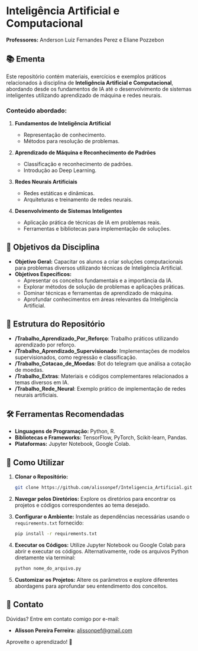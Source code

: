# Inteligência Artificial e Computacional

**Professores:** Anderson Luiz Fernandes Perez e Eliane Pozzebon

## 📚 Ementa

Este repositório contém materiais, exercícios e exemplos práticos relacionados à disciplina de **Inteligência Artificial e Computacional**, abordando desde os fundamentos de IA até o desenvolvimento de sistemas inteligentes utilizando aprendizado de máquina e redes neurais.

### Conteúdo abordado:

1. **Fundamentos de Inteligência Artificial**  
   - Representação de conhecimento.  
   - Métodos para resolução de problemas.  

2. **Aprendizado de Máquina e Reconhecimento de Padrões**  
   - Classificação e reconhecimento de padrões.  
   - Introdução ao Deep Learning.  

3. **Redes Neurais Artificiais**  
   - Redes estáticas e dinâmicas.  
   - Arquiteturas e treinamento de redes neurais.  

4. **Desenvolvimento de Sistemas Inteligentes**  
   - Aplicação prática de técnicas de IA em problemas reais.  
   - Ferramentas e bibliotecas para implementação de soluções.  

## 🎯 Objetivos da Disciplina

- **Objetivo Geral:** Capacitar os alunos a criar soluções computacionais para problemas diversos utilizando técnicas de Inteligência Artificial.  
- **Objetivos Específicos:**  
  - Apresentar os conceitos fundamentais e a importância da IA.  
  - Explorar métodos de solução de problemas e aplicações práticas.  
  - Dominar técnicas e ferramentas de aprendizado de máquina.  
  - Aprofundar conhecimentos em áreas relevantes da Inteligência Artificial.

## 💂️ Estrutura do Repositório

- **/Trabalho_Aprendizado_Por_Reforço**: Trabalho práticos utilizando aprendizado por reforço.
- **/Trabalho_Aprendizado_Supervisionado**: Implementações de modelos supervisionados, como regressão e classificação.
- **/Trabalho_Cotacao_de_Moedas**: Bot do telegram que análisa a cotação de moedas.
- **/Trabalho_Extras**: Materiais e códigos complementares relacionados a temas diversos em IA.
- **/Trabalho_Rede_Neural**: Exemplo prático de implementação de redes neurais artificiais.

## 🛠️ Ferramentas Recomendadas

- **Linguagens de Programação:** Python, R.
- **Bibliotecas e Frameworks:** TensorFlow, PyTorch, Scikit-learn, Pandas.
- **Plataformas:** Jupyter Notebook, Google Colab.

## 🔧 Como Utilizar

1. **Clonar o Repositório:**

   ```bash
   git clone https://github.com/alissonpef/Inteligencia_Artificial.git
   ```

2. **Navegar pelos Diretórios:** Explore os diretórios para encontrar os projetos e códigos correspondentes ao tema desejado.

3. **Configurar o Ambiente:** Instale as dependências necessárias usando o `requirements.txt` fornecido:

   ```bash
   pip install -r requirements.txt
   ```

4. **Executar os Códigos:** Utilize Jupyter Notebook ou Google Colab para abrir e executar os códigos. Alternativamente, rode os arquivos Python diretamente via terminal:

   ```bash
   python nome_do_arquivo.py
   ```

5. **Customizar os Projetos:** Altere os parâmetros e explore diferentes abordagens para aprofundar seu entendimento dos conceitos.

## 📢 Contato

Dúvidas? Entre em contato comigo por e-mail:

- **Alisson Pereira Ferreira:** [alissonpef@gmail.com](mailto:alissonpef@gmail.com)

Aproveite o aprendizado! 🚀

